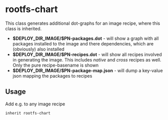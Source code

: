 # rootfs-chart

This class generates additional dot-graphs for an image recipe, where this class is inherited.

- **\$DEPLOY_DIR_IMAGE/\$PN-packages.dot** - will show a graph with all packages installed to the image and there dependencies, which are (obviously) also installed
- **\$DEPLOY_DIR_IMAGE/\$PN-recipes.dot** - will show all recipes involved in generating the image. This includes _native_ and _cross_ recipes as well.
Only the pure recipe-basename is shown
- **\$DEPLOY_DIR_IMAGE/\$PN-package-map.json** - will dump a key-value json mapping the packages to recipes

## Usage

Add e.g. to any image recipe

```bitbake
inherit rootfs-chart
```
